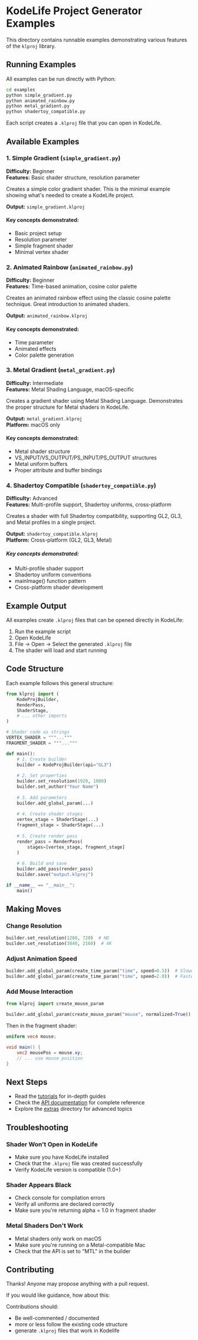# KodeLife Project Generator Examples

This directory contains runnable examples demonstrating various features of the `klproj` library.

## Running Examples

All examples can be run directly with Python:

```bash
cd examples
python simple_gradient.py
python animated_rainbow.py
python metal_gradient.py
python shadertoy_compatible.py
```

Each script creates a `.klproj` file that you can open in KodeLife.

## Available Examples

### 1. Simple Gradient (`simple_gradient.py`)

**Difficulty:** Beginner  
**Features:** Basic shader structure, resolution parameter

Creates a simple color gradient shader. This is the minimal example showing what's needed to create a KodeLife project.

**Output:** `simple_gradient.klproj`

#### Key concepts demonstrated:
- Basic project setup
- Resolution parameter
- Simple fragment shader
- Minimal vertex shader

### 2. Animated Rainbow (`animated_rainbow.py`)

**Difficulty:** Beginner  
**Features:** Time-based animation, cosine color palette

Creates an animated rainbow effect using the classic cosine palette technique. Great introduction to animated shaders.

**Output:** `animated_rainbow.klproj`


#### Key concepts demonstrated:
- Time parameter
- Animated effects
- Color palette generation

### 3. Metal Gradient (`metal_gradient.py`)

**Difficulty:** Intermediate  
**Features:** Metal Shading Language, macOS-specific

Creates a gradient shader using Metal Shading Language. Demonstrates the proper structure for Metal shaders in KodeLife.

**Output:** `metal_gradient.klproj`  
**Platform:** macOS only

#### Key concepts demonstrated:
- Metal shader structure
- VS_INPUT/VS_OUTPUT/PS_INPUT/PS_OUTPUT structures
- Metal uniform buffers
- Proper attribute and buffer bindings

### 4. Shadertoy Compatible (`shadertoy_compatible.py`)

**Difficulty:** Advanced  
**Features:** Multi-profile support, Shadertoy uniforms, cross-platform

Creates a shader with full Shadertoy compatibility, supporting GL2, GL3, and Metal profiles in a single project.

**Output:** `shadertoy_compatible.klproj`  
**Platform:** Cross-platform (GL2, GL3, Metal)

##### Key concepts demonstrated:
- Multi-profile shader support
- Shadertoy uniform conventions
- mainImage() function pattern
- Cross-platform shader development

## Example Output

All examples create `.klproj` files that can be opened directly in KodeLife:

1. Run the example script
2. Open KodeLife
3. File → Open → Select the generated `.klproj` file
4. The shader will load and start running

## Code Structure

Each example follows this general structure:

```python
from klproj import (
    KodeProjBuilder,
    RenderPass,
    ShaderStage,
    # ... other imports
)

# Shader code as strings
VERTEX_SHADER = """..."""
FRAGMENT_SHADER = """..."""

def main():
    # 1. Create builder
    builder = KodeProjBuilder(api="GL3")
    
    # 2. Set properties
    builder.set_resolution(1920, 1080)
    builder.set_author("Your Name")
    
    # 3. Add parameters
    builder.add_global_param(...)
    
    # 4. Create shader stages
    vertex_stage = ShaderStage(...)
    fragment_stage = ShaderStage(...)
    
    # 5. Create render pass
    render_pass = RenderPass(
        stages=[vertex_stage, fragment_stage]
    )
    
    # 6. Build and save
    builder.add_pass(render_pass)
    builder.save("output.klproj")

if __name__ == "__main__":
    main()
```

## Making Moves

### Change Resolution

```python
builder.set_resolution(1280, 720)  # HD
builder.set_resolution(3840, 2160)  # 4K
```

### Adjust Animation Speed

```python
builder.add_global_param(create_time_param("time", speed=0.5))  # Slower
builder.add_global_param(create_time_param("time", speed=2.0))  # Faster
```

### Add Mouse Interaction

```python
from klproj import create_mouse_param

builder.add_global_param(create_mouse_param("mouse", normalized=True))
```

Then in the fragment shader:

```glsl
uniform vec4 mouse;

void main() {
    vec2 mousePos = mouse.xy;
    // ... use mouse position
}
```

## Next Steps

- Read the [tutorials](../tutorials/) for in-depth guides
- Check the [API documentation](../docs/) for complete reference
- Explore the [extras](../extras/) directory for advanced topics

## Troubleshooting

### Shader Won't Open in KodeLife

- Make sure you have KodeLife installed
- Check that the `.klproj` file was created successfully
- Verify KodeLife version is compatible (1.0+)

### Shader Appears Black

- Check console for compilation errors
- Verify all uniforms are declared correctly
- Make sure you're returning alpha = 1.0 in fragment shader

### Metal Shaders Don't Work

- Metal shaders only work on macOS
- Make sure you're running on a Metal-compatible Mac
- Check that the API is set to "MTL" in the builder

## Contributing

Thanks! Anyone may propose anything with a pull request.

If you would like guidance, how about this:

Contributions should:

- Be well-commented / documented
- more or less follow the existing code structure
- generate `.klproj` files that work in Kodelife